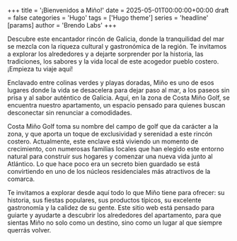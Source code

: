 +++
title = '¡Bienvenidos a Miño!'
date = 2025-05-01T00:00:00+00:00
draft = false
categories = 'Hugo'
tags = ['Hugo theme']
series = 'headline'
[params]
  author = 'Brendo Labs'
+++

Descubre este encantador rincón de Galicia, donde la tranquilidad del mar se mezcla con la riqueza cultural y gastronómica de la región. Te invitamos a explorar los alrededores y a dejarte sorprender por la historia, las tradiciones, los sabores y la vida local de este acogedor pueblo costero. ¡Empieza tu viaje aquí!

<!--more-->

Enclavado entre colinas verdes y playas doradas, Miño es uno de esos lugares donde la vida se desacelera para dejar paso al mar, a los paseos sin prisa y al sabor auténtico de Galicia. Aquí, en la zona de Costa Miño Golf, se encuentra nuestro apartamento, un espacio pensado para quienes buscan desconectar sin renunciar a comodidades.

Costa Miño Golf toma su nombre del campo de golf que da carácter a la zona, y que aporta un toque de exclusividad y serenidad a este rincón costero. Actualmente, este enclave está viviendo un momento de crecimiento, con numerosas familias locales que han elegido este entorno natural para construir sus hogares y comenzar una nueva vida junto al Atlántico. Lo que hace poco era un secreto bien guardado se está convirtiendo en uno de los núcleos residenciales más atractivos de la comarca.

Te invitamos a explorar desde aquí todo lo que Miño tiene para ofrecer: su historia, sus fiestas populares, sus productos típicos, su excelente gastronomía y la calidez de su gente. Este sitio web está pensado para guiarte y ayudarte a descubrir los alrededores del apartamento, para que sientas Miño no solo como un destino, sino como un lugar al que siempre querrás volver.